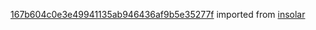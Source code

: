 [167b604c0e3e49941135ab946436af9b5e35277f](https://github.com/insolar/insolar/commit/167b604c0e3e49941135ab946436af9b5e35277f) imported from [insolar](https://github.com/insolar/insolar)
